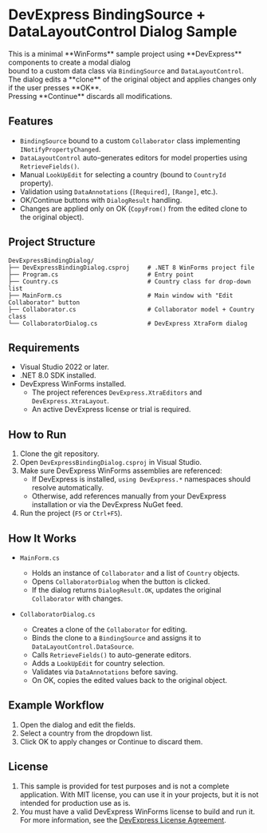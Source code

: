 # DevExpress BindingSource + DataLayoutControl Dialog Sample

This is a minimal \*\*WinForms\*\* sample project using \*\*DevExpress\*\* components to create a modal dialog  
bound to a custom data class via `BindingSource` and `DataLayoutControl`.  
The dialog edits a \*\*clone\*\* of the original object and applies changes only if the user presses \*\*OK\*\*.  
Pressing \*\*Continue\*\* discards all modifications.

## Features

- `BindingSource` bound to a custom `Collaborator` class implementing `INotifyPropertyChanged`.
- `DataLayoutControl` auto-generates editors for model properties using `RetrieveFields()`.
- Manual `LookUpEdit` for selecting a country (bound to `CountryId` property).
- Validation using `DataAnnotations` (`[Required]`, `[Range]`, etc.).
- OK/Continue buttons with `DialogResult` handling.
- Changes are applied only on OK (`CopyFrom()` from the edited clone to the original object).

## Project Structure

```text
DevExpressBindingDialog/
├── DevExpressBindingDialog.csproj     # .NET 8 WinForms project file
├── Program.cs                         # Entry point
├── Country.cs                         # Country class for drop-down list
├── MainForm.cs                        # Main window with "Edit Collaborator" button
├── Collaborator.cs                    # Collaborator model + Country class
└── CollaboratorDialog.cs              # DevExpress XtraForm dialog
```

## Requirements

- Visual Studio 2022 or later.
- .NET 8.0 SDK installed.
- DevExpress WinForms installed.
  - The project references `DevExpress.XtraEditors` and `DevExpress.XtraLayout`.
  - An active DevExpress license or trial is required.

## How to Run

1. Clone the git repository.
2. Open `DevExpressBindingDialog.csproj` in Visual Studio.
3. Make sure DevExpress WinForms assemblies are referenced:
   - If DevExpress is installed, `using DevExpress.*` namespaces should resolve automatically.
   - Otherwise, add references manually from your DevExpress installation or via the DevExpress NuGet feed.
4. Run the project (`F5` or `Ctrl+F5`).

## How It Works

- `MainForm.cs`
  - Holds an instance of `Collaborator` and a list of `Country` objects.
  - Opens `CollaboratorDialog` when the button is clicked.
  - If the dialog returns `DialogResult.OK`, updates the original `Collaborator` with changes.

- `CollaboratorDialog.cs`
  - Creates a clone of the `Collaborator` for editing.
  - Binds the clone to a `BindingSource` and assigns it to `DataLayoutControl.DataSource`.
  - Calls `RetrieveFields()` to auto-generate editors.
  - Adds a `LookUpEdit` for country selection.
  - Validates via `DataAnnotations` before saving.
  - On OK, copies the edited values back to the original object.

## Example Workflow

1. Open the dialog and edit the fields.
2. Select a country from the dropdown list.
3. Click OK to apply changes or Continue to discard them.

## License

1. This sample is provided for test purposes and is not a complete application. With MIT license, you can use it in your projects, but it is not intended for production use as is. 
2. You must have a valid DevExpress WinForms license to build and run it.
For more information, see the [DevExpress License Agreement](https://www.devexpress.com/Support/Center/Question/Details/T113204).
